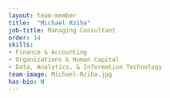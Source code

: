 ```yaml
---
layout: team-member
title:  "Michael Rziha"
job-title: Managing Consultant
order: 14
skills:
- Finance & Accounting
- Organizations & Human Capital
- Data, Analytics, & Information Technology
team-image: Michael-Rziha.jpg
has-bio: N
---
```

